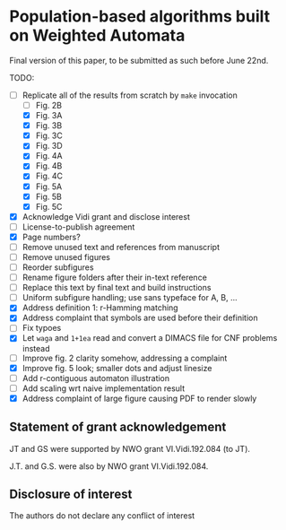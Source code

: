 # Population-based algorithms built on Weighted Automata

Final version of this paper, to be submitted as such before June 22nd.

TODO:
- [ ] Replicate all of the results from scratch by `make` invocation
    - [ ] Fig. 2B
    - [X] Fig. 3A
    - [X] Fig. 3B
    - [X] Fig. 3C
    - [X] Fig. 3D
    - [X] Fig. 4A
    - [X] Fig. 4B
    - [X] Fig. 4C
    - [X] Fig. 5A
    - [X] Fig. 5B
    - [X] Fig. 5C
- [X] Acknowledge Vidi grant and disclose interest
- [ ] License-to-publish agreement
- [X] Page numbers?
- [ ] Remove unused text and references from manuscript
- [ ] Remove unused figures
- [ ] Reorder subfigures
- [ ] Rename figure folders after their in-text reference
- [ ] Replace this text by final text and build instructions
- [ ] Uniform subfigure handling; use sans typeface for A, B, ...
- [X] Address definition 1: r-Hamming matching
- [X] Address complaint that symbols are used before their definition
- [ ] Fix typoes
- [X] Let `waga` and `1+1ea` read and convert a DIMACS file for CNF problems instead 
- [ ] Improve fig. 2 clarity somehow, addressing a complaint
- [X] Improve fig. 5 look; smaller dots and adjust linesize
- [ ] Add r-contiguous automaton illustration
- [ ] Add scaling wrt naive implementation result
- [X] Address complaint of large figure causing PDF to render slowly

## Statement of grant acknowledgement

JT and GS were supported by NWO grant VI.Vidi.192.084 (to JT).

J.T. and G.S. were also by NWO grant VI.Vidi.192.084.

## Disclosure of interest

The authors do not declare any conflict of interest
